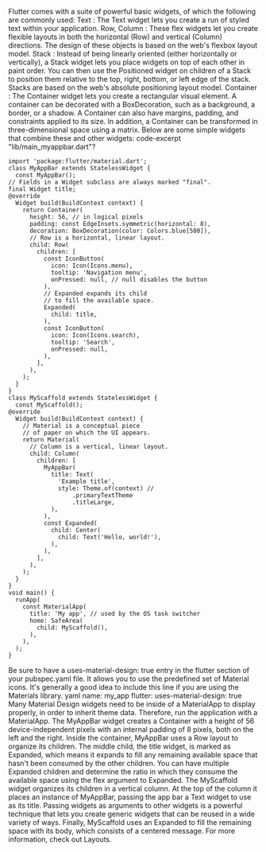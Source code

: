 Flutter comes with a suite of powerful basic widgets,
of which the following are commonly used:
Text
: The Text widget lets you create a run of styled text
  within your application.
Row, Column
: These flex widgets let you create flexible layouts in
  both the horizontal (Row) and vertical (Column) directions.
  The design of these objects is based on the web's
  flexbox layout model.
Stack
: Instead of being linearly oriented (either horizontally or vertically),
  a Stack widget lets you place widgets on top of each other in paint order.
  You can then use the Positioned widget on children of a
  Stack to position them relative to the top, right, bottom,
  or left edge of the stack. Stacks are based on the web's
  absolute positioning layout model.
Container
: The Container widget lets you create a rectangular visual element.
  A container can be decorated with a BoxDecoration, such as a
  background, a border, or a shadow. A Container can also have margins,
  padding, and constraints applied to its size. In addition, a
  Container can be transformed in three-dimensional space using a matrix.
Below are some simple widgets that combine these and other widgets:
code-excerpt "lib/main_myappbar.dart"?
```dartpad title="Flutter combining widgets hands-on example in DartPad" run="true"
import 'package:flutter/material.dart';
class MyAppBar extends StatelessWidget {
  const MyAppBar();
// Fields in a Widget subclass are always marked "final".
final Widget title;
@override
  Widget build(BuildContext context) {
    return Container(
      height: 56, // in logical pixels
      padding: const EdgeInsets.symmetric(horizontal: 8),
      decoration: BoxDecoration(color: Colors.blue[500]),
      // Row is a horizontal, linear layout.
      child: Row(
        children: [
          const IconButton(
            icon: Icon(Icons.menu),
            tooltip: 'Navigation menu',
            onPressed: null, // null disables the button
          ),
          // Expanded expands its child
          // to fill the available space.
          Expanded(
            child: title,
          ),
          const IconButton(
            icon: Icon(Icons.search),
            tooltip: 'Search',
            onPressed: null,
          ),
        ],
      ),
    );
  }
}
class MyScaffold extends StatelessWidget {
  const MyScaffold();
@override
  Widget build(BuildContext context) {
    // Material is a conceptual piece
    // of paper on which the UI appears.
    return Material(
      // Column is a vertical, linear layout.
      child: Column(
        children: [
          MyAppBar(
            title: Text(
              'Example title',
              style: Theme.of(context) //
                  .primaryTextTheme
                  .titleLarge,
            ),
          ),
          const Expanded(
            child: Center(
              child: Text('Hello, world!'),
            ),
          ),
        ],
      ),
    );
  }
}
void main() {
  runApp(
    const MaterialApp(
      title: 'My app', // used by the OS task switcher
      home: SafeArea(
        child: MyScaffold(),
      ),
    ),
  );
}
```
Be sure to have a uses-material-design: true entry in the flutter
section of your pubspec.yaml file. It allows you to use the predefined
set of Material icons. It's generally a good idea to include this line
if you are using the Materials library.
yaml
name: my_app
flutter:
  uses-material-design: true
Many Material Design widgets need to be inside of a MaterialApp
to display properly, in order to inherit theme data.
Therefore, run the application with a MaterialApp.
The MyAppBar widget creates a Container with a height of 56
device-independent pixels with an internal padding of 8 pixels,
both on the left and the right. Inside the container,
MyAppBar uses a Row layout to organize its children.
The middle child, the title widget, is marked as Expanded,
which means it expands to fill any remaining available space
that hasn't been consumed by the other children.
You can have multiple Expanded children and determine the
ratio in which they consume the available space using the
flex argument to Expanded.
The MyScaffold widget organizes its children in a vertical column.
At the top of the column it places an instance of MyAppBar,
passing the app bar a Text widget to use as its title.
Passing widgets as arguments to other widgets is a powerful technique
that lets you create generic widgets that can be reused in a wide
variety of ways. Finally, MyScaffold uses an
Expanded to fill the remaining space with its body,
which consists of a centered message.
For more information, check out Layouts.
